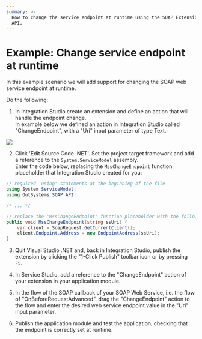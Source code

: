 ```yaml
---
summary: >-
  How to change the service endpoint at runtime using the SOAP Extensibility
  API.
---
```


# Example: Change service endpoint at runtime

In this example scenario we will add support for changing the SOAP web service endpoint at runtime.

Do the following:

1. In Integration Studio create an extension and define an action that will handle the endpoint change.  
In example below we defined an action in Integration Studio called "ChangeEndpoint", with a "Uri" input parameter of type Text.

![](https://github.com/danielmarquespt/docs-product/tree/e7ea3f444d5129dab245c69ab72ae091554bc4fb/src/extensibility-and-integration/soap/consume/extensibility-use-cases/images/is-action-change-endpoint.png%3E)

2. Click 'Edit Source Code .NET'. Set the project target framework and add a reference to the `System.ServiceModel` assembly.  
Enter the code below, replacing the `MssChangeEndpoint` function placeholder that Integration Studio created for you:

```csharp
// required 'using' statements at the beginning of the file
using System.ServiceModel;
using OutSystems.SOAP.API;

/* ... */

// replace the 'MssChangeEndpoint' function placeholder with the following code
public void MssChangeEndpoint(string ssUri) {
    var client = SoapRequest.GetCurrentClient();
    client.Endpoint.Address = new EndpointAddress(ssUri);
}
```

3. Quit Visual Studio .NET and, back in Integration Studio, publish the extension by clicking the "1-Click Publish" toolbar icon or by pressing `F5`.

4. In Service Studio, add a reference to the "ChangeEndpoint" action of your extension in your application module.

5. In the flow of the SOAP callback of your SOAP Web Service, i.e. the flow of "OnBeforeRequestAdvanced", drag the "ChangeEndpoint" action to the flow and enter the desired web service endpoint value in the "Uri" input parameter.

6. Publish the application module and test the application, checking that the endpoint is correctly set at runtime.

